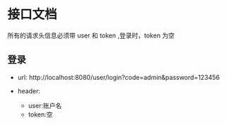 # 接口文档

所有的请求头信息必须带 user 和 token ,登录时，token 为空

## 登录

- url: http://localhost:8080/user/login?code=admin&password=123456

- header:
  
  - user:账户名
  - token:空
  
 
  